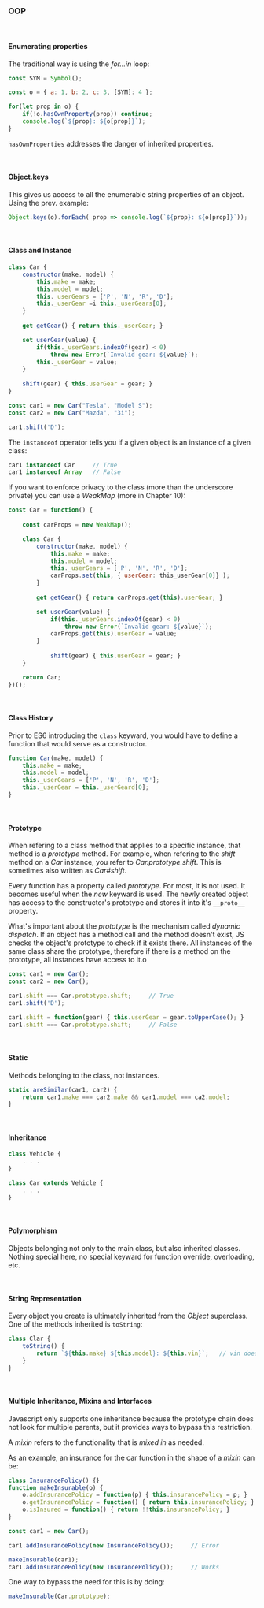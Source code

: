 

### OOP

&nbsp;


#### Enumerating properties

The traditional way is using the _for...in_ loop:

```js
const SYM = Symbol();

const o = { a: 1, b: 2, c: 3, [SYM]: 4 };

for(let prop in o) {
	if(!o.hasOwnProperty(prop)) continue;
	console.log(`${prop}: ${o[prop]}`);
}
```

`hasOwnProperties` addresses the danger of inherited properties. 

&nbsp;


#### Object.keys

This gives us access to all the enumerable string properties of an object.        
Using the prev. example:

```js
Object.keys(o).forEach( prop => console.log(`${prop}: ${o[prop]}`));
```

&nbsp;


#### Class and Instance

```js
class Car {
	constructor(make, model) {
		this.make = make;
		this.model = model;
		this._userGears = ['P', 'N', 'R', 'D'];
		this._userGear =i this._userGears[0];
	}
	
	get getGear() { return this._userGear; }	

	set userGear(value) {
		if(this._userGears.indexOf(gear) < 0)
			throw new Error(`Invalid gear: ${value}`);
		this._userGear = value;
	}
	
	shift(gear) { this.userGear = gear; }
}
```
```js
const car1 = new Car("Tesla", "Model S");
const car2 = new Car("Mazda", "3i");

car1.shift('D');
```

The `instanceof` operator tells you if a given object is an instance of a given class:

```js
car1 instanceof Car		// True
car1 instanceof Array	// False
```


If you want to enforce privacy to the class (more than the underscore private) you can use a _WeakMap_ (more in Chapter 10):

```js
const Car = function() {
	
	const carProps = new WeakMap();

	class Car {
		constructor(make, model) {
			this.make = make;
			this.model = model;
			this._userGears = ['P', 'N', 'R', 'D'];
			carProps.set(this, { userGear: this_userGear[0]} );
		}
			
		get getGear() { return carProps.get(this).userGear; }	

		set userGear(value) {
			if(this._userGears.indexOf(gear) < 0)
				throw new Error(`Invalid gear: ${value}`);
			carProps.get(this).userGear = value;	
		}
			
			shift(gear) { this.userGear = gear; }
	}

	return Car;
})();
```
&nbsp;


#### Class History

Prior to ES6 introducing the `class` keyward, you would have to define a function that would serve as a constructor.

```js
function Car(make, model) {
	this.make = make;
	this.model = model;
	this._userGears = ['P', 'N', 'R', 'D'];
	this._userGear = this._userGeard[0];
}
```
&nbsp;


#### Prototype


When refering to a class method that applies to a specific instance, that method is a _prototype_ method. For example, when refering to the _shift_ method on a _Car_ instance, you refer to _Car.prototype.shift_. This is sometimes also written as _Car#shift_.

Every function has a property called _prototype_. For most, it is not used. It becomes useful when the _new_ keyward is used. The newly created object has access to the constructor's prototype and stores it into it's `__proto__` property. 

What's important about the _prototype_  is the mechanism called _dynamic dispatch_. If an object has a method call and the method doesn't exist, JS checks the object's prototype to check if it exists there. All instances of the same class share the prototype, therefore if there is a method on the prototype, all instances have access to it.o

```js
const car1 = new Car();
const car2 = new Car();

car1.shift === Car.prototype.shift;		// True
car1.shift('D');

car1.shift = function(gear) { this.userGear = gear.toUpperCase(); }
car1.shift === Car.prototype.shift;		// False
```
&nbsp;


#### Static 

Methods belonging to the class, not instances. 

```js
static areSimilar(car1, car2) {
	return car1.make === car2.make && car1.model === ca2.model;
}
```
&nbsp;


#### Inheritance

```js
class Vehicle {
	. . .
}

class Car extends Vehicle {
	. . .
}
```
&nbsp;


#### Polymorphism

Objects belonging not only to the main class, but also inherited classes. 
Nothing special here, no special keyward for function override, overloading, etc.


&nbsp;


#### String Representation

Every object you create is ultimately inherited from the _Object_ superclass. One of the methods inherited is `toString`:

```js
class Clar {
	toString() {
		return `${this.make} ${this.model}: ${this.vin}`;	// vin does not matter, just a property
	}
}
```

&nbsp;


#### Multiple Inheritance, Mixins and Interfaces


Javascript only supports one inheritance because the prototype chain does not look for multiple parents, but it provides ways to bypass this restriction. 

A _mixin_ refers to the functionality that is _mixed in_ as needed. 

As an example, an insurance for the car function in the shape of a _mixin_ can be:


```js
class InsurancePolicy() {}
function makeInsurable(o) {
	o.addInsurancePolicy = function(p) { this.insurancePolicy = p; } 
	o.getInsurancePolicy = function() { return this.insurancePolicy; }
	o.isInsured = function() { return !!this.insurancePolicy; }   
}
```
```js
const car1 = new Car();

car1.addInsurancePolicy(new InsurancePolicy());		// Error

makeInsurable(car1);
car1.addInsurancePolicy(new InsurancePolicy());		// Works
```

One way to bypass the need for this is by doing:

```js
makeInsurable(Car.prototype);
```





